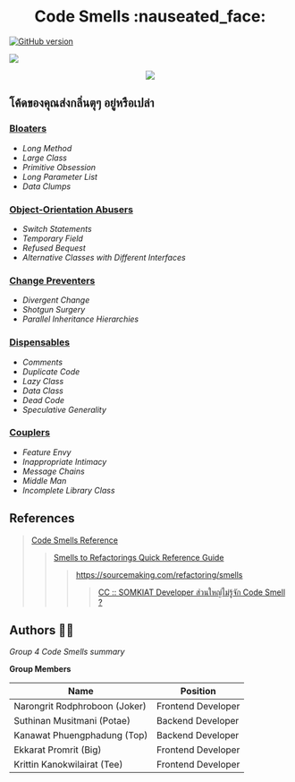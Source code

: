 <h1 align="center" > Code Smells :nauseated_face:</h1>

[![GitHub version](https://d25lcipzij17d.cloudfront.net/badge.svg?id=gh&type=6&v=1.0.0&x2=0)](https://github.com/Naereen/StrapDown.js)
<p>
  <img src="https://d25lcipzij17d.cloudfront.net/badge.svg?id=gh&type=6&v=1.0.0&x2=0" />
</p>

<p  align="center">
  <img src="https://www.somkiat.cc/wp-content/uploads/2016/01/Screen-Shot-2559-01-21-at-11.17.18-AM.jpg" />
</p>


## โค้ดของคุณส่งกลิ่นตุๆ อยู่หรือเปล่า


### [Bloaters](#)
  - *Long Method*
  - *Large Class*
  - *Primitive Obsession*
  - *Long Parameter List*
  - *Data Clumps*
### [Object-Orientation Abusers](#)
  - *Switch Statements*
  - *Temporary Field*
  - *Refused Bequest*
  - *Alternative Classes with Different Interfaces*
### [Change Preventers](#)
  - *Divergent Change*
  - *Shotgun Surgery*
  - *Parallel Inheritance Hierarchies*
### [Dispensables](#)
  - *Comments*
  - *Duplicate Code*
  - *Lazy Class*
  - *Data Class*
  - *Dead Code*
  - *Speculative Generality*
### [Couplers](#)
  - *Feature Envy*
  - *Inappropriate Intimacy*
  - *Message Chains*
  - *Middle Man*
  - *Incomplete Library Class*
  
    
  
## References


> [Code Smells Reference](https://sourcemaking.com/refactoring/smells)
>> [Smells to Refactorings Quick Reference Guide](https://www.industriallogic.com/wp-content/uploads/2005/09/smellstorefactorings.pdf)
> > > https://sourcemaking.com/refactoring/smells
> > > > [CC :: SOMKIAT Developer ส่วนใหญ่ไม่รู้จัก Code Smell ?](https://www.somkiat.cc/developer-do-not-know-code-smell/)



## Authors :man_technologist:

*Group 4 Code Smells summary*

**Group Members**

| Name | Position |
| ------ | ----------- |
| Narongrit Rodphroboon (Joker)    | Frontend Developer |
| Suthinan Musitmani (Potae) | Backend Developer |
| Kanawat Phuengphadung (Top)    | Backend Developer |
| Ekkarat Promrit (Big)    | Frontend Developer |
| Krittin Kanokwilairat (Tee)    | Frontend Developer |


